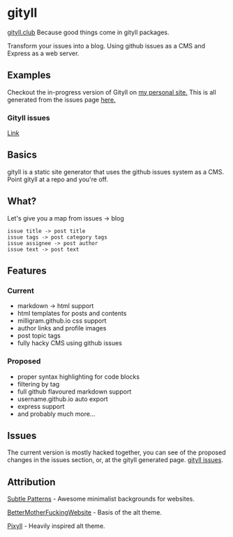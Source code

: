 # gityll
[gityll.club](http://gityll.club) Because good things come in gityll packages.

Transform your issues into a blog. Using github issues as a CMS and Express as a web server.

## Examples
Checkout the in-progress version of Gityll on <a href="http://aranlong.co.uk/contents">my personal site.</a> This is all generated from the issues page <a href="http://github.com/aranscope/aranlong.co.uk">here.</a>

### Gityll issues
<a href="http://gityll.club">Link</a>

## Basics
gityll is a static site generator that uses the github issues system as a CMS. Point gityll at a repo and you're off. 

## What?
Let's give you a map from issues -> blog
```
issue title -> post title
issue tags -> post category tags
issue assignee -> post author
issue text -> post text
```

## Features
### Current
- markdown -> html support
- html templates for posts and contents
- milligram.github.io css support
- author links and profile images
- post topic tags
- fully hacky CMS using github issues

### Proposed
- proper syntax highlighting for code blocks
- filtering by tag
- full github flavoured markdown support
- username.github.io auto export
- express support
- and probably much more...

## Issues
The current version is mostly hacked together, you can see of the proposed changes in the issues section, or, at the gityll generated page. <a href="http://gityll.club">gityll issues</a>.

## Attribution
<a href="http://subtlepatterns.com/">Subtle Patterns</a> - Awesome minimalist backgrounds for websites.

<a href="http://bettermotherfuckingwebsite.com/">BetterMotherFuckingWebsite</a> - Basis of the alt theme.

<a href="http://pixyll.com/">Pixyll</a> - Heavily inspired alt theme.
